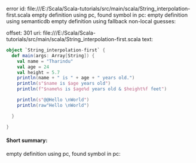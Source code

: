 error id: 
file:///E:/Scala/Scala-tutorials/src/main/scala/String_interpolation-first.scala
empty definition using pc, found symbol in pc: 
empty definition using semanticdb
empty definition using fallback
non-local guesses:

offset: 301
uri: file:///E:/Scala/Scala-tutorials/src/main/scala/String_interpolation-first.scala
text:
```scala
object `String_interpolation-first` {
  def main(args: Array[String]) {
    val name = "Tharindu"
    val age = 24
    val height = 5.7
    println(name + " is " + age + " years old.")
    println(s"$name is $age years old")
    println(f"$name%s is $age%d years old & $height%f feet")

    println(s"@@Hello \nWorld")
    println(raw"Hello \nWorld")

  }

}

```


#### Short summary: 

empty definition using pc, found symbol in pc: 
